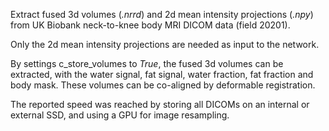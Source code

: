 Extract fused 3d volumes (_.nrrd_) and 2d mean intensity projections (_.npy_) from UK Biobank neck-to-knee body MRI DICOM data (field 20201).

Only the 2d mean intensity projections are needed as input to the network.

By settings c\_store\_volumes to _True_, the fused 3d volumes can be extracted, with the water signal, fat signal, water fraction, fat fraction and body mask. These volumes can be co-aligned by deformable registration.

The reported speed was reached by storing all DICOMs on an internal or external SSD, and using a GPU for image resampling.
